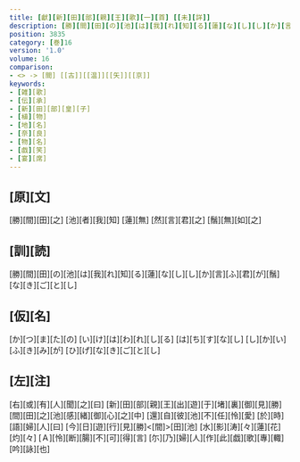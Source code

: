 ```yaml
---
title: [獻][新][田][部][親][王][歌][一][首] [[未][詳]]
description: [勝][間][田][の][池][は][我][れ][知][る][蓮][な][し][し][か][言][ふ][君][が][鬚][な][き][ご][と][し]
position: 3835
category: [巻]16
version: '1.0'
volume: 16
comparison:
- <> -> [間] [[古]][[温]][[矢]][[京]]
keywords:
- [雑][歌]
- [伝][承]
- [新][田][部][皇][子]
- [植][物]
- [地][名]
- [奈][良]
- [物][名]
- [戯][笑]
- [宴][席]
---
```


## [原][文]

[勝][間][田][之] [池][者][我][知] [蓮][無] [然][言][君][之] [鬚][無][如][之]

## [訓][読]

[勝][間][田][の][池][は][我][れ][知][る][蓮][な][し][し][か][言][ふ][君][が][鬚][な][き][ご][と][し]

## [仮][名]

[か][つ][ま][た][の] [い][け][は][わ][れ][し][る] [は][ち][す][な][し] [し][か][い][ふ][き][み][が] [ひ][げ][な][き][ご][と][し]

## [左][注]

[右][或][有][人][聞][之][曰] [新][田][部][親][王][出][遊][于][堵][裏][御][見][勝][間][田][之][池][感][緒][御][心][之][中] [還][自][彼][池][不][任][怜][愛] [於][時][語][婦][人][曰] [今][日][遊][行][見][勝]<[間]>[田][池] [水][影][涛][々][蓮][花] [灼][々] [Ａ][怜][断][腸][不][可][得][言] [尓][乃][婦][人][作][此][戯][歌][專][輙][吟][詠][也]
